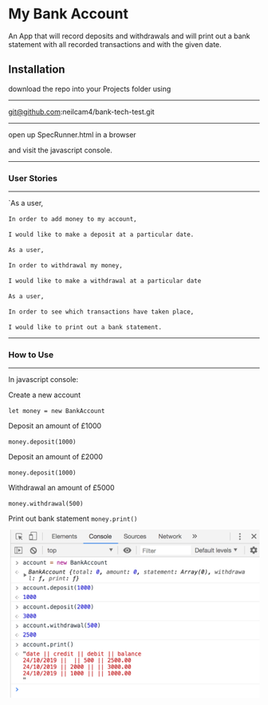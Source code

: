 # My Bank Account

An App that will record deposits and withdrawals and will print out a bank statement with all recorded transactions and with the given date.

## Installation

download the repo into your Projects folder using 
*******
git@github.com:neilcam4/bank-tech-test.git
********

open up SpecRunner.html in a browser

and visit the javascript console.


*********************
### User Stories
**********************

`As a user,

`In order to add money to my account,`

`I would like to make a deposit at a particular date.`


`As a user,`

`In order to withdrawal my money,`

`I would like to make a withdrawal at a particular date`


`As a user,`

`In order to see which transactions have taken place,`

`I would like to print out a bank statement.`


************
### How to Use
*************

In javascript console:


Create a new account


`let money = new BankAccount`


Deposit an amount of £1000


`money.deposit(1000)`


Deposit an amount of £2000


`money.deposit(1000)`


Withdrawal an amount of £5000


`money.withdrawal(500)`


Print out bank statement
`money.print()`


![console](https://github.com/neilcam4/bank-tech-test/blob/master/banking.png)



